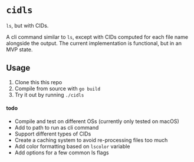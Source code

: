 # `cidls`

`ls`, but with CIDs.

A cli command similar to `ls`, except with CIDs computed for each file name alongside the output. The current implementation is functional, but in an MVP state.

## Usage

1. Clone this this repo
2. Compile from source with `go build`
3. Try it out by running `./cidls`


#### todo

- Compile and test on different OSs (currently only tested on macOS)
- Add to path to run as cli command
- Support different types of CIDs
- Create a caching system to avoid re-processing files too much
- Add color formatting based on `lscolor` variable
- Add options for a few common ls flags
